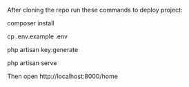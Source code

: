 After cloning the repo run these commands to deploy project:

composer install

cp .env.example .env

php artisan key:generate

php artisan serve

Then open http://localhost:8000/home
